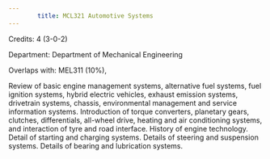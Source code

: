 ```yaml
---
        title: MCL321 Automotive Systems
---
```

Credits: 4 (3-0-2)

Department: Department of Mechanical Engineering

Overlaps with: MEL311 (10%),

Review of basic engine management systems, alternative fuel systems, fuel ignition systems, hybrid electric vehicles, exhaust emission systems, drivetrain systems, chassis, environmental management and service information systems. Introduction of torque converters, planetary gears, clutches, differentials, all-wheel drive, heating and air conditioning systems, and interaction of tyre and road interface. History of engine technology. Detail of starting and charging systems. Details of steering and suspension systems. Details of bearing and lubrication systems.